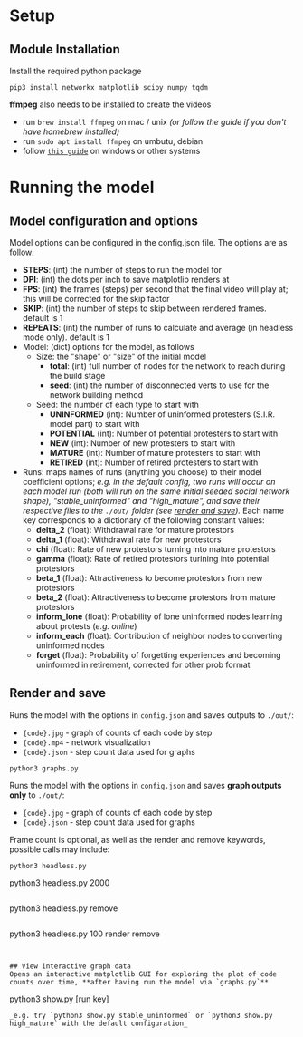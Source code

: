 # Setup

## Module Installation
Install the required python package
```
pip3 install networkx matplotlib scipy numpy tqdm
```

**ffmpeg** also needs to be installed to create the videos
- run `brew install ffmpeg` on mac / unix _(or follow the guide if you don't have homebrew installed)_
- run `sudo apt install ffmpeg` on umbutu, debian
- follow [`this guide`](https://www.hostinger.com/tutorials/how-to-install-ffmpeg) on windows or other systems


# Running the model

## Model configuration and options
Model options can be configured in the config.json file. The options are as follow:
- **STEPS**: (int) the number of steps to run the model for
- **DPI**: (int) the dots per inch to save matplotlib renders at
- **FPS**: (int) the frames (steps) per second that the final video will play at; this will be corrected for the skip factor
- **SKIP**: (int) the number of steps to skip between rendered frames. default is 1
- **REPEATS**: (int) the number of runs to calculate and average (in headless mode only). default is 1
- Model: (dict) options for the model, as follows
    - Size: the "shape" or "size" of the initial model
        - **total**: (int) full number of nodes for the network to reach during the build stage
        - **seed**: (int) the number of disconnected verts to use for the network building method
    - Seed: the number of each type to start with
        - **UNINFORMED** (int): Number of uninformed protesters (S.I.R. model part) to start with
        - **POTENTIAL** (int): Number of potential protesters to start with
        - **NEW** (int): Number of new protesters to start with
        - **MATURE** (int): Number of mature protesters to start with
        - **RETIRED** (int): Number of retired protesters to start with
- Runs: maps names of runs (anything you choose) to their model coefficient options; _e.g. in the default config, two runs will occur on each model run (both will run on the same initial seeded social network shape), "stable_uninformed" and "high_mature", and save their respective files to the `./out/` folder (see [render and save](#))._ Each name key corresponds to a dictionary of the following constant values:
    - **delta_2** (float): Withdrawal rate for mature protestors
    - **delta_1** (float): Withdrawal rate for new protestors
    - **chi** (float): Rate of new protestors turning into mature protestors
    - **gamma** (float): Rate of retired protestors turining into potential protestors
    - **beta_1** (float): Attractiveness to become protestors from new protestors
    - **beta_2** (float): Attractiveness to become protestors from mature protestors
    - **inform_lone** (float): Probability of lone uninformed nodes learning about protests (_e.g. online_)
    - **inform_each** (float): Contribution of neighbor nodes to converting uninformed nodes
    - **forget** (float): Probability of forgetting experiences and becoming uninformed in retirement, corrected for other prob format


## Render and save
Runs the model with the options in `config.json` and saves outputs to `./out/`:
- `{code}.jpg` - graph of counts of each code by step
- `{code}.mp4` - network visualization
- `{code}.json` - step count data used for graphs

```
python3 graphs.py
```

Runs the model with the options in `config.json` and saves **graph outputs only** to `./out/`:
- `{code}.jpg` - graph of counts of each code by step
- `{code}.json` - step count data used for graphs

Frame count is optional, as well as the render and remove keywords, possible calls may include:

```
python3 headless.py
```
python3 headless.py 2000
```
``````
python3 headless.py remove
```
```
python3 headless.py 100 render remove
```


## View interactive graph data
Opens an interactive matplotlib GUI for exploring the plot of code counts over time, **after having run the model via `graphs.py`**
```
python3 show.py [run key]
``` 
_e.g. try `python3 show.py stable_uninformed` or `python3 show.py high_mature` with the default configuration_